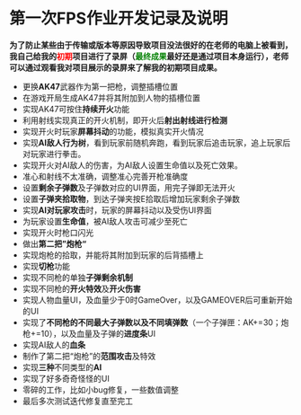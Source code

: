 # 第一次FPS作业开发记录及说明

**为了防止某些由于传输或版本等原因导致项目没法很好的在老师的电脑上被看到，我自己给我的<font color='red'>初期</font>项目进行了录屏（<font color='green'>最终成果</font>最好还是通过项目本身运行），老师可以通过观看我对项目展示的录屏来了解我的初期项目成果。**

* 更换**AK47**武器作为第一把枪，调整插槽位置
* 在游戏开局生成AK47并将其附加到人物的插槽位置
* 实现AK47可按住**持续开火**功能
* 利用射线实现真正的开火机制，即开火后**射出射线进行检测**
* 实现开火时玩家**屏幕抖动**的功能，模拟真实开火情况
* 实现**AI敌人行为树**，看到玩家前随机奔跑，看到玩家后追击玩家，追上玩家后对玩家进行拳击。
* 实现开火对AI敌人的伤害，为AI敌人设置生命值以及死亡效果。
* 准心和射线不太准确，调整准心完善开枪准确度
* 设置**剩余子弹数**及子弹数对应的UI界面，用完子弹即无法开火
* 设置**子弹夹拾取物**，到达子弹夹按E拾取后增加玩家剩余子弹数
* 实现**AI对玩家攻击**时，玩家的屏幕抖动以及受伤UI界面
* 为玩家设置**生命值**，被AI敌人攻击可减少至死亡
* 实现开火时枪口闪光
* 做出**第二把”炮枪“**
* 实现炮枪的拾取，并能将其附加到玩家的后背插槽上
* 实现**切枪**功能
* 实现不同枪的单独**子弹剩余机制**
* 实现不同枪的**开火特效**及**开火伤害**
* 实现人物血量UI，及血量少于0时GameOver，以及GAMEOVER后可重新开始的UI
* 实现了**不同枪的不同最大子弹数以及不同填弹数**（一个子弹匣：AK+=30；炮枪+=10），以及血量及子弹的**进度条**UI
* 实现AI敌人的**血条**
* 制作了第二把“炮枪”的**范围攻击**及特效
* 实现**三种**不同类型的**AI**
* 实现了好多奇奇怪怪的UI
* 零碎的工作，比如小bug修复，一些数值调整
* 最后多次测试迭代修复直至完工

